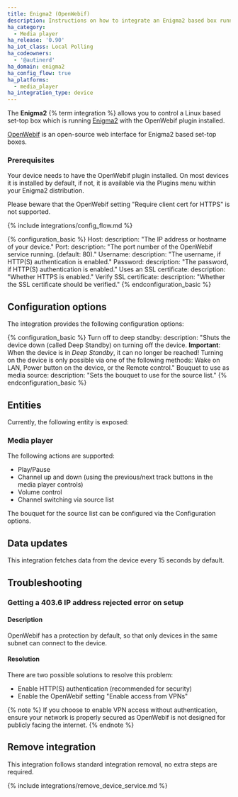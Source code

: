 ```yaml
---
title: Enigma2 (OpenWebif)
description: Instructions on how to integrate an Enigma2 based box running OpenWebif into Home Assistant.
ha_category:
  - Media player
ha_release: '0.90'
ha_iot_class: Local Polling
ha_codeowners:
  - '@autinerd'
ha_domain: enigma2
ha_config_flow: true
ha_platforms:
  - media_player
ha_integration_type: device
---
```


The **Enigma2** {% term integration %} allows you to control a Linux based set-top box which is running [Enigma2](https://github.com/oe-alliance/oe-alliance-enigma2) with the OpenWebif plugin installed.

[OpenWebif](https://github.com/E2OpenPlugins/e2openplugin-OpenWebif) is an open-source web interface for Enigma2 based set-top boxes.

### Prerequisites

Your device needs to have the OpenWebif plugin installed. On most devices it is installed by default, if not, it is available via the Plugins menu within your Enigma2 distribution.

Please beware that the OpenWebif setting "Require client cert for HTTPS" is not supported.

{% include integrations/config_flow.md %}

{% configuration_basic %}
Host:
    description: "The IP address or hostname of your device."
Port:
    description: "The port number of the OpenWebif service running. (default: 80)."
Username:
    description: "The username, if HTTP(S) authentication is enabled."
Password:
    description: "The password, if HTTP(S) authentication is enabled."
Uses an SSL certificate:
    description: "Whether HTTPS is enabled."
Verify SSL certificate:
    description: "Whether the SSL certificate should be verified."
{% endconfiguration_basic %}

## Configuration options

The integration provides the following configuration options:

{% configuration_basic %}
Turn off to deep standby:
    description: "Shuts the device down (called Deep Standby) on turning off the device. **Important**: When the device is in *Deep Standby*, it can no longer be reached! Turning on the device is only possible via one of the following methods: Wake on LAN, Power button on the device, or the Remote control."
Bouquet to use as media source:
    description: "Sets the bouquet to use for the source list."
{% endconfiguration_basic %}

## Entities

Currently, the following entity is exposed:

### Media player

The following actions are supported:

- Play/Pause
- Channel up and down (using the previous/next track buttons in the media player controls)
- Volume control
- Channel switching via source list

The bouquet for the source list can be configured via the Configuration options.

## Data updates

This integration fetches data from the device every 15 seconds by default.

## Troubleshooting

### Getting a 403.6 IP address rejected error on setup

#### Description

OpenWebif has a protection by default, so that only devices in the same subnet can connect to the device.

#### Resolution

There are two possible solutions to resolve this problem:

- Enable HTTP(S) authentication (recommended for security)
- Enable the OpenWebif setting "Enable access from VPNs"

{% note %}
If you choose to enable VPN access without authentication, ensure your network is properly secured as OpenWebif is not designed for publicly facing the internet.
{% endnote %}

## Remove integration

This integration follows standard integration removal, no extra steps are required.

{% include integrations/remove_device_service.md %}
